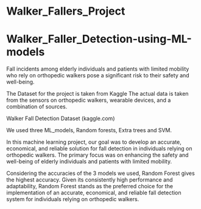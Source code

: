 # Walker_Fallers_Project

# Walker_Faller_Detection-using-ML-models
Fall incidents among elderly individuals and patients with limited mobility who rely on orthopedic walkers pose a significant risk to their safety and well-being. 

The Dataset for the project is taken from Kaggle
The actual data is taken from the sensors on orthopedic walkers, wearable devices, and a combination of sources.

Walker Fall Detection Dataset (kaggle.com)

We used three ML_models, Random forests, Extra trees and SVM. 

In this machine learning project, our goal was to develop an accurate, economical, and reliable solution for fall detection in individuals relying on orthopedic walkers. The primary focus was on enhancing the safety and well-being of elderly individuals and patients with limited mobility.

Considering the accuracies of the 3 models we used, Random Forest gives the highest accuracy. Given its consistently high performance and adaptability, Random Forest stands as the preferred choice for the implementation of an accurate, economical, and reliable fall detection system for individuals relying on orthopedic walkers.
